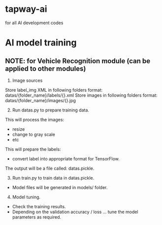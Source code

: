 # tapway-ai
for all AI development codes

# AI model training 

## NOTE: for Vehicle Recognition module (can be applied to other modules)

1. Image sources

Store label_img XML in following folders format: datas/{folder_name}/labels/{}.xml
Store images in following folders format: datas/{folder_name}/images/{}.jpg


2. Run datas.py to prepare training data.

This will process the images:

- resize
- change to gray scale
- etc

This will prepare the labels:

- convert label into appropriate format for TensorFlow.

The output will be a file called: datas.pickle.


3. Run train.py to train data in datas.pickle.

- Model files will be generated in models/ folder.


4. Model tuning.

- Check the training results.
- Depending on the validation accuracy / loss … tune the model parameters as required.
